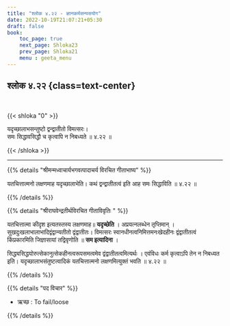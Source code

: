 ```yaml
---
title: "श्लोक ४.२२ - ज्ञानकर्मसन्यसयोग"
date: 2022-10-19T21:07:21+05:30
draft: false
book:
    toc_page: true
    next_page: Shloka23
    prev_page: Shloka21
    menu : geeta_menu
---
```




## श्लोक ४.२२ {class=text-center}

<br/>

{{< shloka  "0"  >}}

यदृच्छालाभसन्तुष्टो द्वन्द्वातीतो विमत्सरः।   
समः सिद्धावसिद्धौ च कृत्वापि न निबध्यते  ॥ ४.२२ ॥

{{< /shloka >}}

---


{{% details "श्रीमन्मध्वाचार्यभगवत्पादाचर्य विरचित  गीताभाष्य" %}}

यतचित्तात्मनो लक्षणमाह यदृच्छालाभेति। कथं द्वन्द्वातीतत्वं इति आह समः सिद्धाविति  ॥ ४.२२ ॥

{{% /details %}}



{{% details "श्रीराघवेन्द्रतीर्थविरचित गीताविवृतिः " %}}

यतचित्तात्मा कीदृश इत्यतस्तस्य लक्षणमाह॥ **यदृच्छेति** । 
अप्रयत्नलब्धेन तृप्तिमान्‌ । सुखदुःखलाभालाभादिद्वंद्वान्यतीतो 
द्वंद्वातीतः। विमत्सरः स्वानधीनत्वनिमित्तमनःखेदहीनः  द्वंद्वातीतत्वं 
किंप्रकारमिति जिज्ञासायां तद्विवृणोति ॥  **सम इत्यादिना** ।  

सिद्ध्यसिद्धयोरुत्सेकानुत्सेकहीनत्वरूपसमत्वमेव 
द्वंद्वातीतत्वमित्यर्थः । एवंविधः कर्म कृत्वाऽपि तेन न निबध्यत
इति। यदृच्छालाभसंतुष्टत्वादिकं यतचित्तात्मनो 
लक्षणमित्युक्तं भवति ॥ ४.२२ ॥

{{% /details %}}



{{% details "पद विचार" %}}

- ऋच्छ : To fail/loose

{{% /details %}}
